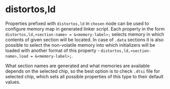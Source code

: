 distortos,ld
============

Properties prefixed with `distortos,ld` in `chosen` node can be used to configure memory map in generated linker script.
Each property in the form `distortos,ld,<section-name> = &<memory-label>;` selects memory in which contents of given
section will be located. In case of `.data` sections it is also possible to select the non-volatile memory into which
initializers will be loaded with another format of this property -
`distortos,ld,<section-name>,load = &<memory-label>;`.

What section names are generated and what memories are available depends on the selected chip, so the best option is to
check `.dtsi` file for selected chip, which sets all possible properties of this type to their default values.
